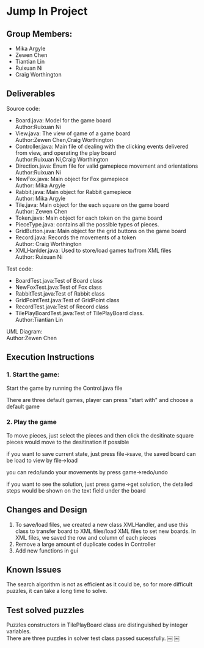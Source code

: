 # Jump In Project
## Group Members:
- Mika Argyle
- Zewen Chen
- Tiantian Lin
- Ruixuan Ni
- Craig Worthington

## Deliverables

Source code:
* Board.java: Model for the game board  
Author:Ruixuan Ni
* View.java: The view of game of a game board  
Author:Zewen Chen,Craig Worthington
* Controller.java: Main file of dealing with the clicking events delivered from view, and operating the play board  
Author:Ruixuan Ni,Craig Worthington
* Direction.java: Enum file for valid gamepiece movement and orientations  
Author:Ruixuan Ni
* NewFox.java: Main object for Fox gamepiece  
Author: Mika Argyle
* Rabbit.java: Main object for Rabbit gamepiece  
Author: Mika Argyle
* Tile.java: Main object for the each square on the game board  
Author: Zewen Chen
* Token.java: Main object for each token on the game board  
* PieceType.java: contains all the possible types of pieces.
* GridButton.java: Main object for the grid buttons on the game board
* Record.java: Records the movements of a token   
Author: Craig Worthington
* XMLHanlder.java: Used to store/load games to/from XML files   
Author: Ruixuan Ni

Test code:
* BoardTest.java:Test of Board class
* NewFoxTest.java:Test of Fox class
* RabbitTest.java:Test of Rabbit class
* GridPointTest.java:Test of GridPoint class 
* RecordTest.java:Test of Record class
* TilePlayBoardTest.java:Test of TilePlayBoard class.       
Author:Tiantian Lin

UML Diagram:     
Author:Zewen Chen



## Execution Instructions
### 1. Start the game:
Start the game by running the Control.java file

There are three default games, player can press "start with" and choose a default game
### 2. Play the game
To move pieces, just select the pieces and then click the desitinate square
pieces would move to the desitination if possible

if you want to save current state, just press file->save, the saved board can be load to view by file->load

you can redo/undo your movements by press game->redo/undo

if you want to see the solution, just press game->get solution, the detailed steps would be shown on the text field under the board
## Changes and Design
1. To save/load files, we created a new class XMLHandler, and use this class to transfer board to XML files/load XML files to set new boards. In XML files, we saved the row and column of each pieces
2. Remove a large amount of duplicate codes in Controller
3. Add new functions in gui
  
## Known Issues
The search algorithm is not as efficient as it could be, so for more difficult puzzles, it can take a long time to solve. 

## Test solved puzzles

Puzzles constructors in TilePlayBoard class are distinguished by integer variables.  
There are three puzzles in solver test class passed sucessfully.
￼
￼
